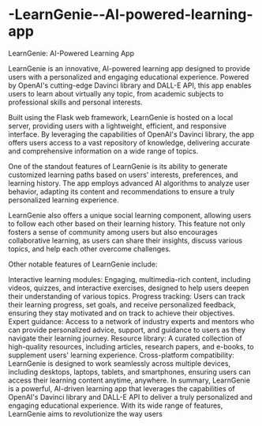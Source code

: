 # -LearnGenie--AI-powered-learning-app

LearnGenie: AI-Powered Learning App

LearnGenie is an innovative, AI-powered learning app designed to provide users with a personalized and engaging educational experience. Powered by OpenAI's cutting-edge Davinci library and DALL-E API, this app enables users to learn about virtually any topic, from academic subjects to professional skills and personal interests.

Built using the Flask web framework, LearnGenie is hosted on a local server, providing users with a lightweight, efficient, and responsive interface. By leveraging the capabilities of OpenAI's Davinci library, the app offers users access to a vast repository of knowledge, delivering accurate and comprehensive information on a wide range of topics.

One of the standout features of LearnGenie is its ability to generate customized learning paths based on users' interests, preferences, and learning history. The app employs advanced AI algorithms to analyze user behavior, adapting its content and recommendations to ensure a truly personalized learning experience.

LearnGenie also offers a unique social learning component, allowing users to follow each other based on their learning history. This feature not only fosters a sense of community among users but also encourages collaborative learning, as users can share their insights, discuss various topics, and help each other overcome challenges.

Other notable features of LearnGenie include:

Interactive learning modules: Engaging, multimedia-rich content, including videos, quizzes, and interactive exercises, designed to help users deepen their understanding of various topics.
Progress tracking: Users can track their learning progress, set goals, and receive personalized feedback, ensuring they stay motivated and on track to achieve their objectives.
Expert guidance: Access to a network of industry experts and mentors who can provide personalized advice, support, and guidance to users as they navigate their learning journey.
Resource library: A curated collection of high-quality resources, including articles, research papers, and e-books, to supplement users' learning experience.
Cross-platform compatibility: LearnGenie is designed to work seamlessly across multiple devices, including desktops, laptops, tablets, and smartphones, ensuring users can access their learning content anytime, anywhere.
In summary, LearnGenie is a powerful, AI-driven learning app that leverages the capabilities of OpenAI's Davinci library and DALL-E API to deliver a truly personalized and engaging educational experience. With its wide range of features, LearnGenie aims to revolutionize the way users 
